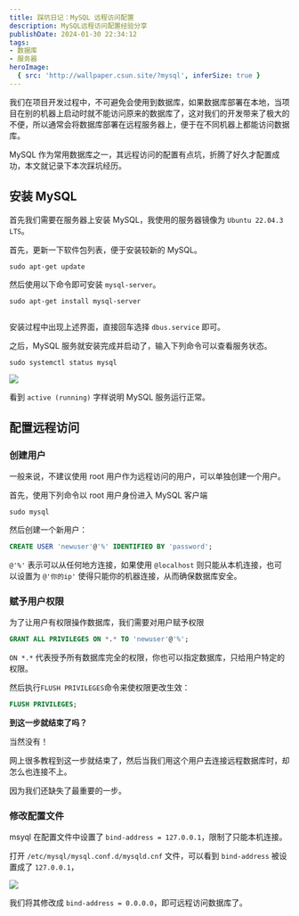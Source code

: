 ```yaml
---
title: 踩坑日记：MySQL 远程访问配置
description: MySQL远程访问配置经验分享
publishDate: 2024-01-30 22:34:12
tags:
- 数据库
- 服务器
heroImage:
  { src: 'http://wallpaper.csun.site/?mysql', inferSize: true }
---
```


我们在项目开发过程中，不可避免会使用到数据库，如果数据库部署在本地，当项目在别的机器上启动时就不能访问原来的数据库了，这对我们的开发带来了极大的不便，所以通常会将数据库部署在远程服务器上，便于在不同机器上都能访问数据库。

MySQL 作为常用数据库之一，其远程访问的配置有点坑，折腾了好久才配置成功，本文就记录下本次踩坑经历。

## 安装 MySQL

首先我们需要在服务器上安装 MySQL，我使用的服务器镜像为 `Ubuntu 22.04.3 LTS`。

首先，更新一下软件包列表，便于安装较新的 MySQL。

```shell
sudo apt-get update
```

然后使用以下命令即可安装 `mysql-server`。

```shell
sudo apt-get install mysql-server
```

<img src="https://cdn.jsdelivr.net/gh/sun-i/pic/images20240129233716.png" title="" alt="" data-align="left">

安装过程中出现上述界面，直接回车选择 `dbus.service` 即可。

之后，MySQL 服务就安装完成并启动了，输入下列命令可以查看服务状态。

```shell
sudo systemctl status mysql
```

![](https://cdn.jsdelivr.net/gh/sun-i/pic/images20240129233954.png)

看到 `active (running)` 字样说明 MySQL 服务运行正常。

## 配置远程访问

### 创建用户

一般来说，不建议使用 root 用户作为远程访问的用户，可以单独创建一个用户。

首先，使用下列命令以 root 用户身份进入 MySQL 客户端

```shell
sudo mysql
```

然后创建一个新用户：

```sql
CREATE USER 'newuser'@'%' IDENTIFIED BY 'password';
```

`@'%'` 表示可以从任何地方连接，如果使用 `@localhost` 则只能从本机连接，也可以设置为 `@'你的ip'` 使得只能你的机器连接，从而确保数据库安全。

### 赋予用户权限

为了让用户有权限操作数据库，我们需要对用户赋予权限

```sql
GRANT ALL PRIVILEGES ON *.* TO 'newuser'@'%';
```

`ON *.*` 代表授予所有数据库完全的权限，你也可以指定数据库，只给用户特定的权限。

然后执行`FLUSH PRIVILEGES`命令来使权限更改生效：

```sql
FLUSH PRIVILEGES;
```

**到这一步就结束了吗？**

当然没有！

网上很多教程到这一步就结束了，然后当我们用这个用户去连接远程数据库时，却怎么也连接不上。

因为我们还缺失了最重要的一步。

### 修改配置文件

msyql 在配置文件中设置了 `bind-address = 127.0.0.1`，限制了只能本机连接。

打开 `/etc/mysql/mysql.conf.d/mysqld.cnf` 文件，可以看到 `bind-address` 被设置成了 `127.0.0.1`，

![](https://cdn.jsdelivr.net/gh/sun-i/pic/images20240130222425.png)

我们将其修改成 `bind-address = 0.0.0.0`，即可远程访问数据库了。